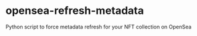 # opensea-refresh-metadata
Python script to force metadata refresh for your NFT collection on OpenSea
